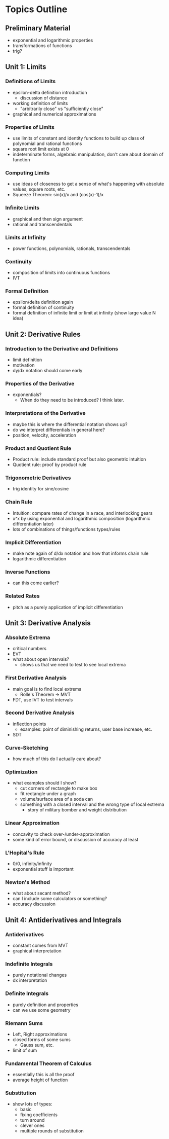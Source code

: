 # Topics Outline

## Preliminary Material

- exponential and logarithmic properties
- transformations of functions
- trig?

## Unit 1: Limits

### Definitions of Limits

- epsilon-delta definition introduction
  - discussion of distance
- working definition of limits
  - "arbitrarily close" vs "sufficiently close"
- graphical and numerical approximations

### Properties of Limits

- use limits of constant and identity functions to build up class of polynomial and rational functions
- square root limit exists at 0
- indeterminate forms, algebraic manipulation, don't care about domain of function

### Computing Limits

- use ideas of closeness to get a sense of what's happening with absolute values, square roots, etc.
- Squeeze Theorem: sin(x)/x and (cos(x)-1)/x

### Infinite Limits

- graphical and then sign argument
- rational and transcendentals

### Limits at Infinity

- power functions, polynomials, rationals, transcendentals

### Continuity

- composition of limits into continuous functions
- IVT

### Formal Definition

- epsilon/delta definition again
- formal definition of continuity
- formal definition of infinite limit or limit at infinity (show large value N idea)

## Unit 2: Derivative Rules

### Introduction to the Derivative and Definitions

- limit definition
- motivation
- dy/dx notation should come early

### Properties of the Derivative

- exponentials?
  - When do they need to be introduced? I think later.

### Interpretations of the Derivative

- maybe this is where the differential notation shows up?
- do we interpret differentials in general here?
- position, velocity, acceleration

### Product and Quotient Rule

- Product rule: include standard proof but also geometric intuition
- Quotient rule: proof by product rule

### Trigonometric Derivatives

- trig identity for sine/cosine

### Chain Rule

- Intuition: compare rates of change in a race, and interlocking gears
- x^x by using exponential and logarithmic composition (logarithmic differentiation later)
- lots of combinations of things/functions types/rules

### Implicit Differentiation

- make note again of d/dx notation and how that informs chain rule
- logarithmic differentiation

### Inverse Functions

- can this come earlier?

### Related Rates

- pitch as a purely application of implicit differentiation

## Unit 3: Derivative Analysis

### Absolute Extrema

- critical numbers
- EVT
- what about open intervals?
  - shows us that we need to test to see local extrema

### First Derivative Analysis

- main goal is to find local extrema
  - Rolle's Theorem -> MVT
- FDT, use IVT to test intervals

### Second Derivative Analysis

- inflection points
  - examples: point of diminishing returns, user base increase, etc.
- SDT

### Curve-Sketching

- how much of this do I actually care about?

### Optimization

- what examples should I show?
  - cut corners of rectangle to make box
  - fit rectangle under a graph
  - volume/surface area of a soda can
  - something with a closed interval and the wrong type of local extrema
    - story of military bomber and weight distribution

### Linear Approximation

- concavity to check over-/under-approximation
- some kind of error bound, or discussion of accuracy at least

### L'Hopital's Rule

- 0/0, infinity/infinity
- exponential stuff is important

### Newton's Method

- what about secant method?
- can I include some calculators or something?
- accuracy discussion

## Unit 4: Antiderivatives and Integrals

### Antiderivatives

- constant comes from MVT
- graphical interpretation

### Indefinite Integrals

- purely notational changes
- dx interpretation

### Definite Integrals

- purely definition and properties
- can we use some geometry

### Riemann Sums

- Left, Right approximations
- closed forms of some sums
  - Gauss sum, etc.
- limit of sum

### Fundamental Theorem of Calculus

- essentially this is all the proof
- average height of function

### Substitution

- show lots of types:
  - basic
  - fixing coefficients
  - turn around
  - clever ones
  - multiple rounds of substitution
